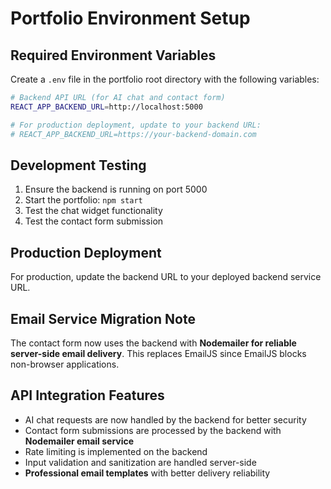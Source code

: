 # Portfolio Environment Setup

## Required Environment Variables

Create a `.env` file in the portfolio root directory with the following variables:

```bash
# Backend API URL (for AI chat and contact form)
REACT_APP_BACKEND_URL=http://localhost:5000

# For production deployment, update to your backend URL:
# REACT_APP_BACKEND_URL=https://your-backend-domain.com
```

## Development Testing

1. Ensure the backend is running on port 5000
2. Start the portfolio: `npm start`
3. Test the chat widget functionality
4. Test the contact form submission

## Production Deployment

For production, update the backend URL to your deployed backend service URL.

## Email Service Migration Note

The contact form now uses the backend with **Nodemailer for reliable server-side email delivery**. This replaces EmailJS since EmailJS blocks non-browser applications.

## API Integration Features

- AI chat requests are now handled by the backend for better security
- Contact form submissions are processed by the backend with **Nodemailer email service**
- Rate limiting is implemented on the backend
- Input validation and sanitization are handled server-side
- **Professional email templates** with better delivery reliability 